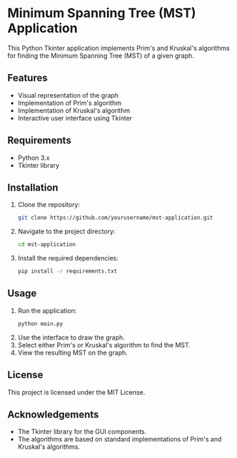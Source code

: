 # Minimum Spanning Tree (MST) Application

This Python Tkinter application implements Prim's and Kruskal's algorithms for finding the Minimum Spanning Tree (MST) of a given graph.

## Features

- Visual representation of the graph
- Implementation of Prim's algorithm
- Implementation of Kruskal's algorithm
- Interactive user interface using Tkinter

## Requirements

- Python 3.x
- Tkinter library

## Installation

1. Clone the repository:
    ```sh
    git clone https://github.com/yourusername/mst-application.git
    ```
2. Navigate to the project directory:
    ```sh
    cd mst-application
    ```
3. Install the required dependencies:
    ```sh
    pip install -r requirements.txt
    ```

## Usage

1. Run the application:
    ```sh
    python main.py
    ```
2. Use the interface to draw the graph.
3. Select either Prim's or Kruskal's algorithm to find the MST.
4. View the resulting MST on the graph.

## License

This project is licensed under the MIT License.

## Acknowledgements

- The Tkinter library for the GUI components.
- The algorithms are based on standard implementations of Prim's and Kruskal's algorithms.
